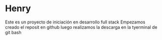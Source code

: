 # Henry
Este es un proyecto de iniciación en desarrollo full stack
Empezamos creado el reposit en github
luego  realizamos la descarga en la tyerminal de git bash
